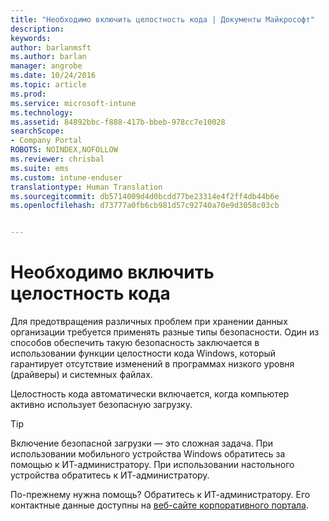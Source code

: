 ```yaml
---
title: "Необходимо включить целостность кода | Документы Майкрософт"
description: 
keywords: 
author: barlanmsft
ms.author: barlan
manager: angrobe
ms.date: 10/24/2016
ms.topic: article
ms.prod: 
ms.service: microsoft-intune
ms.technology: 
ms.assetid: 84892bbc-f888-417b-bbeb-978cc7e10028
searchScope:
- Company Portal
ROBOTS: NOINDEX,NOFOLLOW
ms.reviewer: chrisbal
ms.suite: ems
ms.custom: intune-enduser
translationtype: Human Translation
ms.sourcegitcommit: db5714009d4d0bcdd77be23314e4f2ff4db44b6e
ms.openlocfilehash: d73777a0fb6cb981d57c92740a70e9d3058c03cb


---
```


# <a name="you-need-to-enable-code-integrity"></a>Необходимо включить целостность кода

Для предотвращения различных проблем при хранении данных организации требуется применять разные типы безопасности. Один из способов обеспечить такую безопасность заключается в использовании функции целостности кода Windows, который гарантирует отсутствие изменений в программах низкого уровня (драйверы) и системных файлах.

Целостность кода автоматически включается, когда компьютер активно использует безопасную загрузку.

> [!Tip]
> Включение безопасной загрузки — это сложная задача. При использовании мобильного устройства Windows обратитесь за помощью к ИТ-администратору. При использовании настольного устройства обратитесь к ИТ-администратору.

<!--Or, see the section “To re-enable Secure Boot” on the [Disabling Secure Boot](https://msdn.microsoft.com/library/windows/hardware/dn898540(v=vs.85).aspx) page to try enabling Secure Boot yourself.-->

По-прежнему нужна помощь? Обратитесь к ИТ-администратору. Его контактные данные доступны на [веб-сайте корпоративного портала](http://portal.manage.microsoft.com).



<!--HONumber=Dec16_HO3-->


